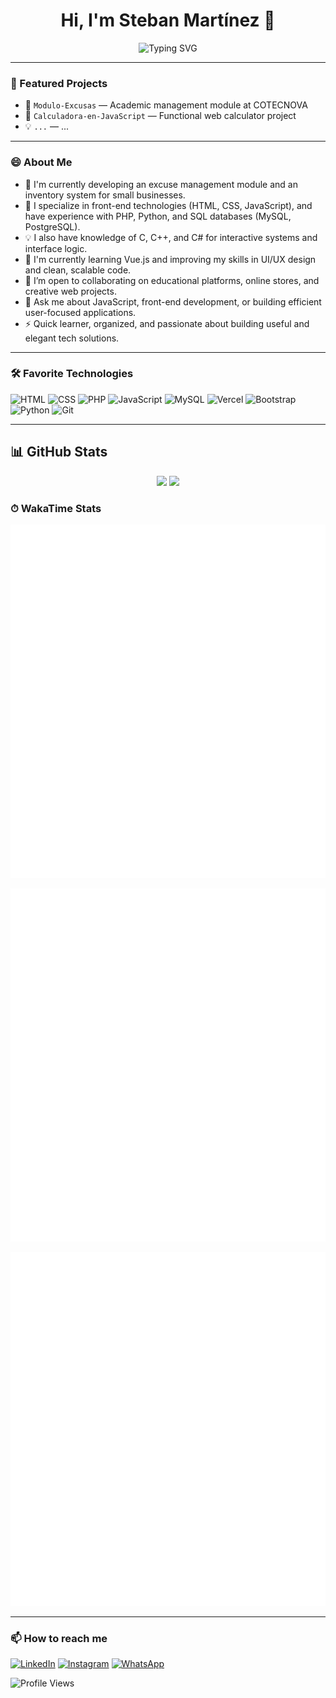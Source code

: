 <h1 align="center">Hi, I'm Steban Martínez 👋</h1>

<p align="center">
  <img src="https://readme-typing-svg.herokuapp.com?size=25&duration=2500&pause=1600&color=0019B5&center=true&vCenter=true&width=750&height=70&lines=Information+Systems+Technology;Professional+Technician+in+Software+Applications" alt="Typing SVG" />
</p>

---

### 💼 Featured Projects
- 🚀 `Modulo-Excusas` — Academic management module at COTECNOVA
- 🧮 `Calculadora-en-JavaScript` — Functional web calculator project
- 💡 `...` — ...

---
### 😄 About Me
- 🔭 I'm currently developing an excuse management module and an inventory system for small businesses.
- 🧠 I specialize in front-end technologies (HTML, CSS, JavaScript), and have experience with PHP, Python, and SQL databases (MySQL, PostgreSQL).
- 💡 I also have knowledge of C, C++, and C# for interactive systems and interface logic.
- 🌱 I'm currently learning Vue.js and improving my skills in UI/UX design and clean, scalable code.
- 👯 I’m open to collaborating on educational platforms, online stores, and creative web projects.
- 💬 Ask me about JavaScript, front-end development, or building efficient user-focused applications.
- ⚡ Quick learner, organized, and passionate about building useful and elegant tech solutions.



---

### 🛠 Favorite Technologies
![HTML](https://img.shields.io/badge/-HTML-E34F26?style=flat&logo=html5&logoColor=white)
![CSS](https://img.shields.io/badge/-CSS-1572B6?style=flat&logo=css3)
![PHP](https://img.shields.io/badge/-PHP-777BB4?style=flat&logo=php&logoColor=white)
![JavaScript](https://img.shields.io/badge/-JavaScript-F7DF1E?style=flat&logo=javascript&logoColor=black)
![MySQL](https://img.shields.io/badge/-MySQL-4479A1?style=flat&logo=mysql&logoColor=white)
![Vercel](https://img.shields.io/badge/-Vercel-000000?style=flat&logo=vercel&logoColor=white)
![Bootstrap](https://img.shields.io/badge/-Bootstrap-0d6efd?style=flat&logo=bootstrap&logoColor=white)
![Python](https://img.shields.io/badge/-Python-3776AB?style=flat&logo=python&logoColor=white)
![Git](https://img.shields.io/badge/-Git-F05032?style=flat&logo=git&logoColor=white)

---

## 📊 GitHub Stats

<p align="center">
  <img src="https://github-readme-stats.vercel.app/api?username=Sunshide12&show_icons=true&theme=radical&count_private=true&include_all_commits=true&cache_seconds=1800" />
  <img src="https://github-readme-stats.vercel.app/api/top-langs/?username=Sunshide12&layout=compact&theme=radical" />
</p>

### ⏱ WakaTime Stats

<img src="https://github.com/Sunshide12/Sunshide12/blob/main/github-metrics.svg" alt="Metrics" />

![Metrics](https://github.com/Sunshide12/Sunshide12/blob/main/github-metrics.svg)


![GitHub Metrics](https://github.com/Sunshide12/Sunshide12/blob/main/github-metrics.svg)





---

### 📫 How to reach me
[![LinkedIn](https://img.shields.io/badge/-LinkedIn-0A66C2?style=flat&logo=linkedin&logoColor=white)](https://www.linkedin.com/in/steban-martinez-074697267/)
[![Instagram](https://img.shields.io/badge/-Instagram-E4405F?style=flat&logo=instagram&logoColor=white)](https://www.instagram.com/steban_812/)
[![WhatsApp](https://img.shields.io/badge/-WhatsApp-25D366?style=flat&logo=whatsapp&logoColor=white)](https://wa.me/573137057729)

![Profile Views](https://komarev.com/ghpvc/?username=Sunshide12&color=red&style=flat)


